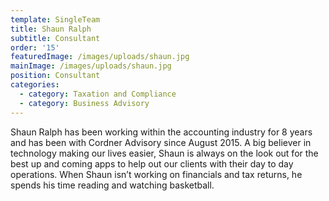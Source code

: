 ```yaml
---
template: SingleTeam
title: Shaun Ralph
subtitle: Consultant
order: '15'
featuredImage: /images/uploads/shaun.jpg
mainImage: /images/uploads/shaun.jpg
position: Consultant
categories:
  - category: Taxation and Compliance
  - category: Business Advisory
---
```

Shaun Ralph has been working within the accounting industry for 8 years and has been with Cordner Advisory since August 2015. A big believer in technology making our lives easier, Shaun is always on the look out for the best up and coming apps to help out our clients with their day to day operations. When Shaun isn’t working on financials and tax returns, he spends his time reading and watching basketball.
